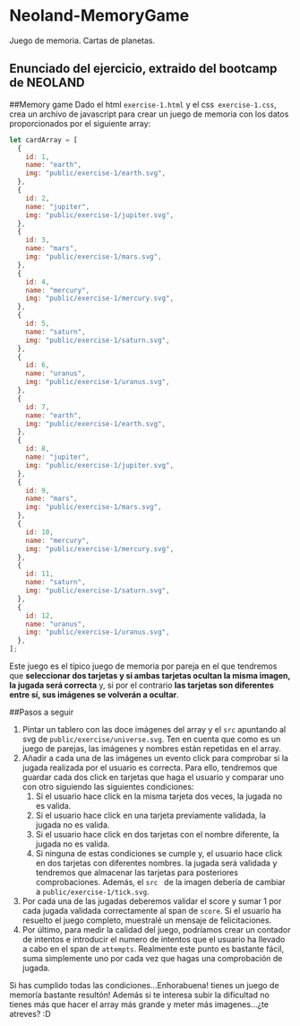 # Neoland-MemoryGame
Juego de memoria. Cartas de planetas.

## Enunciado del ejercicio, extraido del bootcamp de NEOLAND

##Memory game
Dado el html `exercise-1.html` y el css` exercise-1.css`, crea un archivo de javascript para crear un juego de memoria con los datos proporcionados por el siguiente array:

```js
let cardArray = [
  {
    id: 1,
    name: "earth",
    img: "public/exercise-1/earth.svg",
  },
  {
    id: 2,
    name: "jupiter",
    img: "public/exercise-1/jupiter.svg",
  },
  {
    id: 3,
    name: "mars",
    img: "public/exercise-1/mars.svg",
  },
  {
    id: 4,
    name: "mercury",
    img: "public/exercise-1/mercury.svg",
  },
  {
    id: 5,
    name: "saturn",
    img: "public/exercise-1/saturn.svg",
  },
  {
    id: 6,
    name: "uranus",
    img: "public/exercise-1/uranus.svg",
  },
  {
    id: 7,
    name: "earth",
    img: "public/exercise-1/earth.svg",
  },
  {
    id: 8,
    name: "jupiter",
    img: "public/exercise-1/jupiter.svg",
  },
  {
    id: 9,
    name: "mars",
    img: "public/exercise-1/mars.svg",
  },
  {
    id: 10,
    name: "mercury",
    img: "public/exercise-1/mercury.svg",
  },
  {
    id: 11,
    name: "saturn",
    img: "public/exercise-1/saturn.svg",
  },
  {
    id: 12,
    name: "uranus",
    img: "public/exercise-1/uranus.svg",
  },
];
```

Este juego es el típico juego de memoria por pareja en el que tendremos que **seleccionar dos tarjetas y si ambas tarjetas
ocultan la misma imagen, la jugada será correcta** y, si por el contrario **las tarjetas son diferentes entre sí, sus
imágenes se volverán a ocultar**.

##Pasos a seguir

1.  Pintar un tablero con las doce imágenes del array y el `src` apuntando al svg de `public/exercise/universe.svg`.
    Ten en cuenta que como es un juego de parejas, las imágenes y nombres están repetidas en el array.
2.  Añadir a cada una de las imágenes un evento click para comprobar si la jugada realizada por el usuario es correcta.
    Para ello, tendremos que guardar cada dos click en tarjetas que haga el usuario y comparar uno con otro siguiendo
    las siguientes condiciones:
    1. Si el usuario hace click en la misma tarjeta dos veces, la jugada no es valida.
    2. Si el usuario hace click en una tarjeta previamente validada, la jugada no es valida.
    3. Si el usuario hace click en dos tarjetas con el nombre diferente, la jugada no es valida.
    4. Si ninguna de estas condiciones se cumple y, el usuario hace click en dos tarjetas con diferentes nombres. la
       jugada será validada y tendremos que almacenar las tarjetas para posteriores comprobaciones. Además, el `src ` de la imagen debería de cambiar a `public/exercise-1/tick.svg`.
3.  Por cada una de las jugadas deberemos validar el score y sumar 1 por cada jugada validada correctamente al span
    de `score`. Si el
    usuario ha resuelto el juego completo, muestralé un mensaje de felicitaciones.
4.  Por último, para medir la calidad del juego, podríamos crear un contador de intentos e introducir el numero de
    intentos que el usuario ha llevado a cabo en el span de `attempts`. Realmente este punto es bastante fácil, suma
    simplemente uno por cada vez que hagas una comprobación de jugada.

Si has cumplido todas las condiciones...Enhorabuena! tienes un juego de memoría bastante resultón! Además si te
interesa subir la dificultad no tienes más que hacer el array más grande y meter más imagenes...¿te atreves? :D


